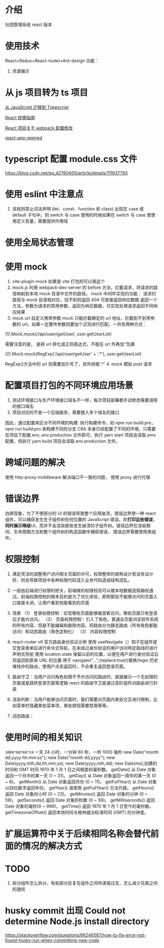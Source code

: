 # 介绍

社团管理系统 react 版本

# 使用技术

React+Redux+React-router+Ant-design
功能：

1. 资源展示

# 从 js 项目转为 ts 项目

[从 JavaScript 迁移到 Typescript](https://typescript.bootcss.com/tutorials/migrating-from-javascript.html)

[React 转换指南](https://github.com/Microsoft/TypeScript-React-Conversion-Guide#typescript-react-conversion-guide)

[React 项目关于 webpack 配置修改](https://juejin.cn/post/6974572885763424270)

[react-app-rewired](https://github.com/timarney/react-app-rewired#readme)

# typescript 配置 module.css 文件

https://blog.csdn.net/qq_42760405/article/details/111937793

# 使用 eslint 中注意点

1. 该规则禁止词法声明 (let、const、function 和 class) 出现在 case 或 default 子句中。则 switch 与 case 使用的时候如果在 switch 与 case 里使用定义变量，需要提供作用域

# 使用全局状态管理

# 使用 mock

1. vite-plugin-mock 如果是 vite 打包的可以用这个
2. mock.js
   利用 webpack-dev-server 的 before 方法，拦截请求，将请求的路径映射到本地 mock 目录中文件的路径。
   mock 中间件实现的功能：
   请求的路径与 mock 目录相对应，找不到则返回 404
   可直接返回响应数据
   返回一个方法，参数为请求的常用参数，返回为响应数据，可实现处理请求返回不同响应结果
3. mock url 自定义携带参数
   mock 只能拦截确定的 url 地址，拦截到不到带参数的 url，如果一定要传参数则要加个正则进行匹配，一共有两种方式：

(1).Mock.mock(/\/api\/user\/getUser/, user.getUserList)

需要注意的是， 是把 url 转化成正则表达式，不能在 url 外再加‘’包裹

(2).Mock.mock(RegExp('/api/user/getUser' + '.\*'), user.getUserList)

RegExp()方法中的 url 则需要加引号了，另外拼接'.\*' 4. mock 模拟 post 请求

# 配置项目打包的不同环境应用场景

1. 测试环境接口与生产环境接口域名不一样，每次项目部署都手动修改需要调用的接口域名
2. 项目对应的不是一个后端服务，需要接入多个域名的接口

因此，通过配置来区分不同环境的构建.
执行构建命令，如 npm run build:pre，npm run build:pro 来构建不同的分支
CRA 本身已经配置了不同的环境，只需要在项目下配置.env,.env.production 文件即可，执行 yarn start 项目会读取.emv 配置，但执行 yarn build 项目会读取.env.production 文件。

# 跨域问题的解决

使用 http-proxy-middleware 解决端口不一致的问题，
使用 proxy 进行代理

# 错误边界

白屏现象，为了不使部分的 UI 的错误导致整个应用崩溃，错误边界使一种 react 组件，可以捕获发生在子组件树任何位置的 JavaScript 错误，并**打印这些错误**，**同时展示降级**UI，而并不会渲染那些发生崩溃的子组件树。错误边界在渲染期间、生命周期方法和整个组件树的构造函数中捕获错误。
错误边界需要使用类组件。

# 权限控制

1. 满足灵活的调整用户访问相关页面的许可，权限整体的架构设计若没有设计好，则会导致项目中各种权限代码混入业务代码造成结构混乱。
2. 一般由后端进行权限的把关，前端做的权限校验可以被本地数据造假越权通过。前端权限控制的根本目的是为了优化体验，即把那些不能够访问的页面入口直接关闭，让用户看到他能看到的页面
3. 场景
   （1） 登录权限控制：实现哪些页面能够被游客访问，哪些页面只有登录后才能内访问。
   （2） 页面权限控制：引入了角色。普通会员能浏览软件系统的所有内容，但是不能编辑和删除内容。将路由分为静态路由（所有角色都能访问）和动态路由（角色定制化）
   （3） 内容权限控制
4. react-router v6 官方路由身份验证示例
   使用 useNavigate（）钩子在组件提交登录表单后进行命令式导航，在未经过身份验证的用户访问特定路线时进行声明式导航
   使用 location.state 保留以前的位置，以便在用户进行身份验证后将返回到原来 URL 的位置
   用于 navigate("...",{replace:true})替换/login 历史堆栈中的路由，使用户点击返回时，不会重复返回登录页面。

5. 路由守卫：当用户访问角色权限不予许访问的路由时，直接展示一个无权限的页面或是跳转登录页面等逻辑
   react 的路由守卫是通过高阶组件对路由进行封装
6. 渲染判断：当用户能够访问页面时，我们需要对页面内某些交互进行限制，比如菜单栏隐藏某些菜单项，某些按钮需要禁用等等。
7. 动态路由：

# 使用时间的相关知识

`1000*60*60*24` 一天 24 小时，一分钟 60 秒，一秒 1000 毫秒
new Date("month dd,yyyy hh:mm:ss");
new Date("month dd,yyyy");
new Date(yyyy,mth,dd,hh,mm,ss);
new Date(yyyy,mth,dd);
new Date(ms);创建的时间和 GMT 时间 1970 年 1 月 1 日之间相差的毫秒数。
getDate() 从 Date 对象返回一个月中的某一天 (1 ~ 31)。
getDay() 从 Date 对象返回一周中的某一天 (0 ~ 6)。
getMonth() 从 Date 对象返回月份 (0 ~ 11)。
getFullYear() 从 Date 对象以四位数字返回年份。
getYear() 请使用 getFullYear() 方法代替。
getHours() 返回 Date 对象的小时 (0 ~ 23)。
getMinutes() 返回 Date 对象的分钟 (0 ~ 59)。
getSeconds() 返回 Date 对象的秒数 (0 ~ 59)。
getMilliseconds() 返回 Date 对象的毫秒(0 ~ 999)。
getTime() 返回 1970 年 1 月 1 日至今的毫秒数。
getTimezoneOffset() 返回本地时间与格林威治标准时间 (GMT) 的分钟差。

# 扩展运算符中关于后续相同名称会替代前面的情况的解决方式

# TODO

1. 拆分组件怎么拆分，有些部分反复在组件之间传递值过去，怎么减少兄弟之间的通信

# husky commit 出现 Could not determine Node.js install directory

https://stackoverflow.com/questions/66246587/how-to-fix-error-not-found-husky-run-when-committing-new-code
